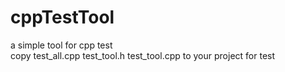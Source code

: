 # cppTestTool
a simple tool for cpp test  
copy test_all.cpp test_tool.h test_tool.cpp to your project for test
